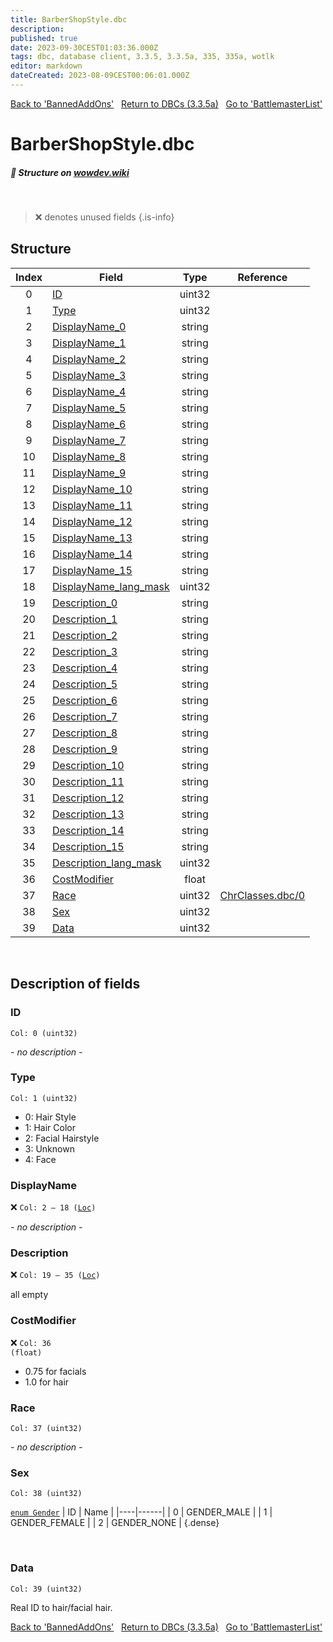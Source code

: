 ```yaml
---
title: BarberShopStyle.dbc
description:
published: true
date: 2023-09-30CEST01:03:36.000Z
tags: dbc, database client, 3.3.5, 3.3.5a, 335, 335a, wotlk
editor: markdown
dateCreated: 2023-08-09CEST00:06:01.000Z
---
```

<a href="https://trinitycore.info/files/DBC/335/bannedaddons" class="mt-5 v-btn v-btn--depressed v-btn--flat v-btn--outlined theme--light v-size--default darkblue--text text--lighten-3"><span class="v-btn__content"><i aria-hidden="true" class="v-icon notranslate v-icon--left mdi mdi-arrow-left theme--light"></i><span>Back to 'BannedAddOns'</span></span></a>&nbsp;&nbsp;&nbsp;<a href="https://trinitycore.info/files/DBC/335/DBC" class="mt-5 v-btn v-btn--depressed v-btn--flat v-btn--outlined theme--light v-size--default darkblue--text text--lighten-3"><span class="v-btn__content"><i aria-hidden="true" class="v-icon notranslate v-icon--left mdi mdi-home-outline theme--light"></i><span>Return to DBCs (3.3.5a)</span></span></a>&nbsp;&nbsp;&nbsp;<a href="https://trinitycore.info/files/DBC/335/battlemasterlist" class="mt-5 v-btn v-btn--depressed v-btn--flat v-btn--outlined theme--light v-size--default darkblue--text text--lighten-3"><span class="v-btn__content"><span>Go to 'BattlemasterList'</span><i aria-hidden="true" class="v-icon notranslate v-icon--right mdi mdi-arrow-right theme--light"></i></span></a>

# BarberShopStyle.dbc
##### :pencil: Structure on [wowdev.wiki](https://wowdev.wiki/DB/BarberShopStyle)
&nbsp;

> :x: denotes unused fields
{.is-info}


## Structure

| Index | Field | Type | Reference |
| :---: | --- | :---: | --- |
| 0 | [ID](#id-alt) | uint32 |  |
| 1 | [Type](#type) | uint32 |  |
| 2 | [DisplayName_0](#displayname) | string |  |
| 3 | [DisplayName_1](#displayname) | string |  |
| 4 | [DisplayName_2](#displayname) | string |  |
| 5 | [DisplayName_3](#displayname) | string |  |
| 6 | [DisplayName_4](#displayname) | string |  |
| 7 | [DisplayName_5](#displayname) | string |  |
| 8 | [DisplayName_6](#displayname) | string |  |
| 9 | [DisplayName_7](#displayname) | string |  |
| 10 | [DisplayName_8](#displayname) | string |  |
| 11 | [DisplayName_9](#displayname) | string |  |
| 12 | [DisplayName_10](#displayname) | string |  |
| 13 | [DisplayName_11](#displayname) | string |  |
| 14 | [DisplayName_12](#displayname) | string |  |
| 15 | [DisplayName_13](#displayname) | string |  |
| 16 | [DisplayName_14](#displayname) | string |  |
| 17 | [DisplayName_15](#displayname) | string |  |
| 18 | [DisplayName_lang_mask](#displayname) | uint32 |  |
| 19 | [Description_0](#description) | string |  |
| 20 | [Description_1](#description) | string |  |
| 21 | [Description_2](#description) | string |  |
| 22 | [Description_3](#description) | string |  |
| 23 | [Description_4](#description) | string |  |
| 24 | [Description_5](#description) | string |  |
| 25 | [Description_6](#description) | string |  |
| 26 | [Description_7](#description) | string |  |
| 27 | [Description_8](#description) | string |  |
| 28 | [Description_9](#description) | string |  |
| 29 | [Description_10](#description) | string |  |
| 30 | [Description_11](#description) | string |  |
| 31 | [Description_12](#description) | string |  |
| 32 | [Description_13](#description) | string |  |
| 33 | [Description_14](#description) | string |  |
| 34 | [Description_15](#description) | string |  |
| 35 | [Description_lang_mask](#description) | uint32 |  |
| 36 | [CostModifier](#costmodifier) | float |  |
| 37 | [Race](#race) | uint32 | [ChrClasses.dbc/0](/files/DBC/335/chrclasses#id-alt) |
| 38 | [Sex](#sex) | uint32 |  |
| 39 | [Data](#data) | uint32 |  |
&nbsp;
## Description of fields

### ID <!-- {#id-alt} -->
<code>Col: 0 (uint32)</code>

*- no description -*
&nbsp;

### Type
<code>Col: 1 (uint32)</code>

* 0: Hair Style
* 1: Hair Color
* 2: Facial Hairstyle
* 3: Unknown
* 4: Face
&nbsp;

### DisplayName
:x: <code>Col: 2 &ndash; 18 ([Loc](/how-to/localization))</code>

*- no description -*
&nbsp;

### Description
:x: <code>Col: 19 &ndash; 35 ([Loc](/how-to/localization))</code>

all empty
&nbsp;

### CostModifier
:x: <code>Col: 36 (float)</code>

* 0.75 for facials
* 1.0 for hair
&nbsp;

### Race
<code>Col: 37 (uint32)</code>

*- no description -*
&nbsp;

### Sex
<code>Col: 38 (uint32)</code>

[`enum Gender`](https://github.com/TrinityCore/TrinityCore/blob/3.3.5/src/server/shared/SharedDefines.h#L75-L80)
| ID | Name |
|----|------|
| 0 | GENDER_MALE |
| 1 | GENDER_FEMALE |
| 2 | GENDER_NONE |
{.dense}

&nbsp;

### Data
<code>Col: 39 (uint32)</code>

Real ID to hair/facial hair.
&nbsp;

<a href="https://trinitycore.info/files/DBC/335/bannedaddons" class="mt-5 v-btn v-btn--depressed v-btn--flat v-btn--outlined theme--light v-size--default darkblue--text text--lighten-3"><span class="v-btn__content"><i aria-hidden="true" class="v-icon notranslate v-icon--left mdi mdi-arrow-left theme--light"></i><span>Back to 'BannedAddOns'</span></span></a>&nbsp;&nbsp;&nbsp;<a href="https://trinitycore.info/files/DBC/335/DBC" class="mt-5 v-btn v-btn--depressed v-btn--flat v-btn--outlined theme--light v-size--default darkblue--text text--lighten-3"><span class="v-btn__content"><i aria-hidden="true" class="v-icon notranslate v-icon--left mdi mdi-home-outline theme--light"></i><span>Return to DBCs (3.3.5a)</span></span></a>&nbsp;&nbsp;&nbsp;<a href="https://trinitycore.info/files/DBC/335/battlemasterlist" class="mt-5 v-btn v-btn--depressed v-btn--flat v-btn--outlined theme--light v-size--default darkblue--text text--lighten-3"><span class="v-btn__content"><span>Go to 'BattlemasterList'</span><i aria-hidden="true" class="v-icon notranslate v-icon--right mdi mdi-arrow-right theme--light"></i></span></a>
